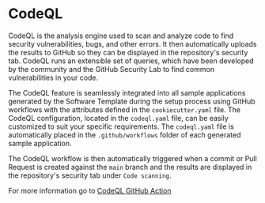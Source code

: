 # **CodeQL** 

CodeQL is the analysis engine used to scan and analyze code to find security vulnerabilities, bugs, and other errors. It then automatically uploads the results to GitHub so they can be displayed in the repository's security tab. CodeQL runs an extensible set of queries, which have been developed by the community and the GitHub Security Lab to find common vulnerabilities in your code.

The CodeQL feature is seamlessly integrated into all sample applications generated by the Software Template during the setup process using GitHub workflows with the attributes defined in the `cookiecutter.yaml` file. The CodeQL configuration, located in the `codeql.yaml` file, can be easily customized to suit your specific requirements. The `codeql.yaml` file is automatically placed in the `.github/workflows` folder of each generated sample application.

The CodeQL workflow is then automatically triggered when a commit or Pull Request is created against the `main` branch and the results are displayed in the repository's security tab under `Code scanning`.

For more information go to [CodeQL GitHub Action](https://github.com/github/codeql-action#codeql-action)


